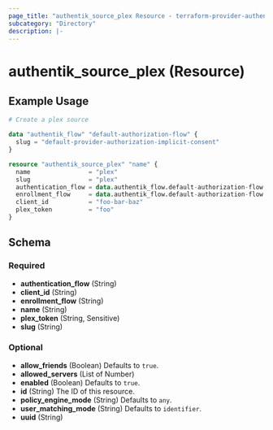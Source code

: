```yaml
---
page_title: "authentik_source_plex Resource - terraform-provider-authentik"
subcategory: "Directory"
description: |-
---
```


# authentik_source_plex (Resource)

## Example Usage

```terraform
# Create a plex source

data "authentik_flow" "default-authorization-flow" {
  slug = "default-provider-authorization-implicit-consent"
}

resource "authentik_source_plex" "name" {
  name                = "plex"
  slug                = "plex"
  authentication_flow = data.authentik_flow.default-authorization-flow.id
  enrollment_flow     = data.authentik_flow.default-authorization-flow.id
  client_id           = "foo-bar-baz"
  plex_token          = "foo"
}
```

<!-- schema generated by tfplugindocs -->
## Schema

### Required

- **authentication_flow** (String)
- **client_id** (String)
- **enrollment_flow** (String)
- **name** (String)
- **plex_token** (String, Sensitive)
- **slug** (String)

### Optional

- **allow_friends** (Boolean) Defaults to `true`.
- **allowed_servers** (List of Number)
- **enabled** (Boolean) Defaults to `true`.
- **id** (String) The ID of this resource.
- **policy_engine_mode** (String) Defaults to `any`.
- **user_matching_mode** (String) Defaults to `identifier`.
- **uuid** (String)
